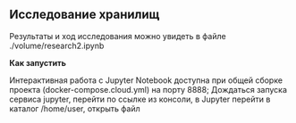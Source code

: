 ## Исследование хранилищ

Результаты и ход исследования можно увидеть в файле ./volume/research2.ipynb

**Как запустить**

Интерактивная работа с Jupyter Notebook доступна при общей сборке проекта (docker-compose.cloud.yml) на порту 8888;
Дождаться запуска сервиса jupyter, перейти по ссылке из консоли, в Jupyter перейти в каталог /home/user, открыть файл
